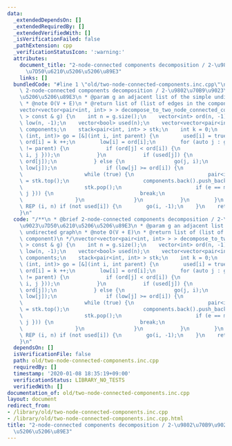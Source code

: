 ```yaml
---
data:
  _extendedDependsOn: []
  _extendedRequiredBy: []
  _extendedVerifiedWith: []
  _isVerificationFailed: false
  _pathExtension: cpp
  _verificationStatusIcon: ':warning:'
  attributes:
    document_title: "2-node-connected components decomposition / 2-\u9802\u70B9\u9023\
      \u7D50\u6210\u5206\u5206\u89E3"
    links: []
  bundledCode: "#line 1 \"old/two-node-connected-components.inc.cpp\"\n/**\n * @brief\
    \ 2-node-connected components decomposition / 2-\u9802\u70B9\u9023\u7D50\u6210\
    \u5206\u5206\u89E3\n * @param g an adjacent list of the simple undirected graph\n\
    \ * @note O(V + E)\n * @return list of (list of edges in the component)\n */\n\
    vector<vector<pair<int, int> > > decompose_to_two_node_connected_components(vector<vector<int>\
    \ > const & g) {\n    int n = g.size();\n    vector<int> ord(n, -1);\n    vector<int>\
    \ low(n, -1);\n    vector<bool> used(n);\n    vector<vector<pair<int, int> > >\
    \ components;\n    stack<pair<int, int> > stk;\n    int k = 0;\n    function<void\
    \ (int, int)> go = [&](int i, int parent) {\n        used[i] = true;\n       \
    \ ord[i] = k ++;\n        low[i] = ord[i];\n        for (auto j : g[i]) if (j\
    \ != parent) {\n            if (ord[j] < ord[i]) {\n                stk.emplace(minmax({\
    \ i, j }));\n            }\n            if (used[j]) {\n                chmin(low[i],\
    \ ord[j]);\n            } else {\n                go(j, i);\n                chmin(low[i],\
    \ low[j]);\n                if (low[j] >= ord[i]) {\n                    components.emplace_back();\n\
    \                    while (true) {\n                        pair<int, int> e\
    \ = stk.top();\n                        components.back().push_back(e);\n    \
    \                    stk.pop();\n                        if (e == minmax({ i,\
    \ j })) {\n                            break;\n                        }\n   \
    \                 }\n                }\n            }\n        }\n    };\n   \
    \ REP (i, n) if (not used[i]) {\n        go(i, -1);\n    }\n    return components;\n\
    }\n"
  code: "/**\n * @brief 2-node-connected components decomposition / 2-\u9802\u70B9\
    \u9023\u7D50\u6210\u5206\u5206\u89E3\n * @param g an adjacent list of the simple\
    \ undirected graph\n * @note O(V + E)\n * @return list of (list of edges in the\
    \ component)\n */\nvector<vector<pair<int, int> > > decompose_to_two_node_connected_components(vector<vector<int>\
    \ > const & g) {\n    int n = g.size();\n    vector<int> ord(n, -1);\n    vector<int>\
    \ low(n, -1);\n    vector<bool> used(n);\n    vector<vector<pair<int, int> > >\
    \ components;\n    stack<pair<int, int> > stk;\n    int k = 0;\n    function<void\
    \ (int, int)> go = [&](int i, int parent) {\n        used[i] = true;\n       \
    \ ord[i] = k ++;\n        low[i] = ord[i];\n        for (auto j : g[i]) if (j\
    \ != parent) {\n            if (ord[j] < ord[i]) {\n                stk.emplace(minmax({\
    \ i, j }));\n            }\n            if (used[j]) {\n                chmin(low[i],\
    \ ord[j]);\n            } else {\n                go(j, i);\n                chmin(low[i],\
    \ low[j]);\n                if (low[j] >= ord[i]) {\n                    components.emplace_back();\n\
    \                    while (true) {\n                        pair<int, int> e\
    \ = stk.top();\n                        components.back().push_back(e);\n    \
    \                    stk.pop();\n                        if (e == minmax({ i,\
    \ j })) {\n                            break;\n                        }\n   \
    \                 }\n                }\n            }\n        }\n    };\n   \
    \ REP (i, n) if (not used[i]) {\n        go(i, -1);\n    }\n    return components;\n\
    }\n"
  dependsOn: []
  isVerificationFile: false
  path: old/two-node-connected-components.inc.cpp
  requiredBy: []
  timestamp: '2020-01-08 18:35:19+09:00'
  verificationStatus: LIBRARY_NO_TESTS
  verifiedWith: []
documentation_of: old/two-node-connected-components.inc.cpp
layout: document
redirect_from:
- /library/old/two-node-connected-components.inc.cpp
- /library/old/two-node-connected-components.inc.cpp.html
title: "2-node-connected components decomposition / 2-\u9802\u70B9\u9023\u7D50\u6210\
  \u5206\u5206\u89E3"
---
```

